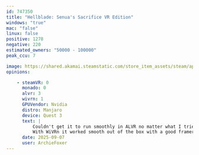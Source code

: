```yaml
---
id: 747350
title: "Hellblade: Senua's Sacrifice VR Edition"
windows: "true"
mac: "false"
linux: false
positive: 1278
negative: 220
estimated_owners: "50000 - 100000"
peak_ccu: 7

image: https://shared.akamai.steamstatic.com/store_item_assets/steam/apps/747350/header.jpg?t=1707499243
opinions:

    - steamVR: 0
      monado: 0
      alvr: 3
      wivrn: 1
      GPUVendor: Nvidia
      distro: Manjaro
      device: Quest 3
      text: |
          Couldn't get it to run smoothly in ALVR no matter what I tried. It always starts stuttering when turning my head after a few minutes.
          With WiVRn it worked smooth out of the box with a good framerate
      date: 2025-09-07
      user: ArchieFoxer
---
```

